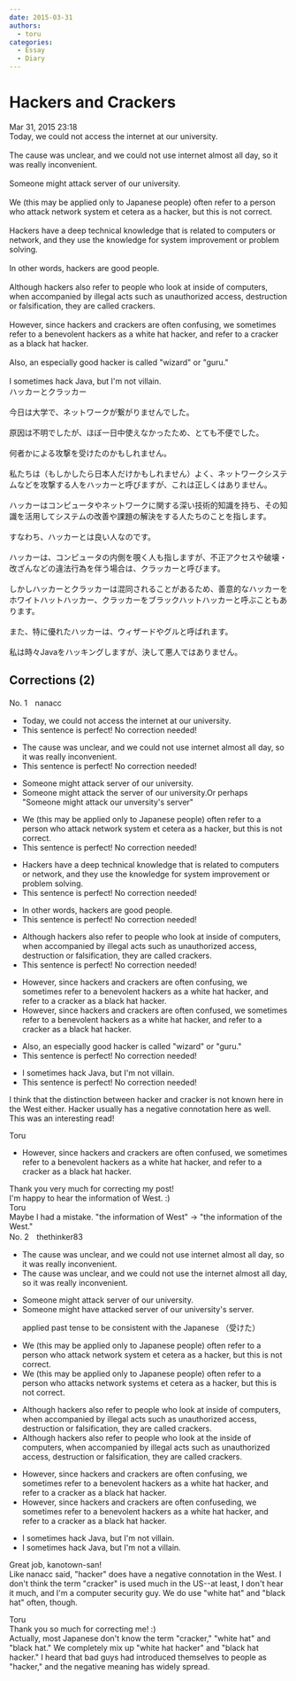 ```yaml
---
date: 2015-03-31
authors:
  - toru
categories:
  - Essay
  - Diary
---
```


<h1 id="subject_show">Hackers and Crackers</h1>
<div class="date">Mar 31, 2015 23:18</div>
<div id="post"><div id="body_show_ori">
Today, we could not access the internet at our university.<br/><br/>The cause was unclear, and we could not use internet almost all day, so it was really inconvenient.<br/><br/>Someone might attack server of our university.<br/><br/>We (this may be applied only to Japanese people) often refer to a person who attack network system et cetera as a hacker, but this is not correct.<br/><br/>Hackers have a deep technical knowledge that is related to computers or network, and they use the knowledge for system improvement or problem solving.<br/><br/>In other words, hackers are good people.<br/><br/>Although hackers also refer to people who look at inside of computers, when accompanied by illegal acts such as unauthorized access, destruction or falsification, they are called crackers.<br/><br/>However, since hackers and crackers are often confusing, we sometimes refer to a benevolent hackers as a white hat hacker, and refer to a cracker as a black hat hacker.<br/><br/>Also, an especially good hacker is called "wizard" or "guru."<br/><br/>I sometimes hack Java, but I'm not villain.
</div></div>

<!-- more -->

<div id="post_ja"><div id="body_show_mo">
ハッカーとクラッカー<br/><br/>今日は大学で、ネットワークが繋がりませんでした。<br/><br/>原因は不明でしたが、ほぼ一日中使えなかったため、とても不便でした。<br/><br/>何者かによる攻撃を受けたのかもしれません。<br/><br/>私たちは（もしかしたら日本人だけかもしれません）よく、ネットワークシステムなどを攻撃する人をハッカーと呼びますが、これは正しくはありません。<br/><br/>ハッカーはコンピュータやネットワークに関する深い技術的知識を持ち、その知識を活用してシステムの改善や課題の解決をする人たちのことを指します。<br/><br/>すなわち、ハッカーとは良い人なのです。<br/><br/>ハッカーは、コンピュータの内側を覗く人も指しますが、不正アクセスや破壊・改ざんなどの違法行為を伴う場合は、クラッカーと呼びます。<br/><br/>しかしハッカーとクラッカーは混同されることがあるため、善意的なハッカーをホワイトハットハッカー、クラッカーをブラックハットハッカーと呼ぶこともあります。<br/><br/>また、特に優れたハッカーは、ウィザードやグルと呼ばれます。<br/><br/>私は時々Javaをハッキングしますが、決して悪人ではありません。
</div></div>

## Corrections (2)
<div id="block"><div class="first_name"> No. 1　<span class="just_name">nanacc</span></div><div id="block2">
<ul class="correction_field">
<li class="incorrect">Today, we could not access the internet at our university.</li>
<li class="corrected perfect">This sentence is perfect! No correction needed!</li>
</ul>
<ul class="correction_field">
<li class="incorrect">The cause was unclear, and we could not use internet almost all day, so it was really inconvenient.</li>
<li class="corrected perfect">This sentence is perfect! No correction needed!</li>
</ul>
<ul class="correction_field">
<li class="incorrect">Someone might attack server of our university.</li>
<li class="corrected correct">
Someone might attack<span class="f_blue"> the </span>server of our university.<span class="f_gray">Or perhaps "Someone might attack our unversity's server"</span>
</li>
</ul>
<ul class="correction_field">
<li class="incorrect">We (this may be applied only to Japanese people) often refer to a person who attack network system et cetera as a hacker, but this is not correct.</li>
<li class="corrected perfect">This sentence is perfect! No correction needed!</li>
</ul>
<ul class="correction_field">
<li class="incorrect">Hackers have a deep technical knowledge that is related to computers or network, and they use the knowledge for system improvement or problem solving.</li>
<li class="corrected perfect">This sentence is perfect! No correction needed!</li>
</ul>
<ul class="correction_field">
<li class="incorrect">In other words, hackers are good people.</li>
<li class="corrected perfect">This sentence is perfect! No correction needed!</li>
</ul>
<ul class="correction_field">
<li class="incorrect">Although hackers also refer to people who look at inside of computers, when accompanied by illegal acts such as unauthorized access, destruction or falsification, they are called crackers.</li>
<li class="corrected perfect">This sentence is perfect! No correction needed!</li>
</ul>
<ul class="correction_field">
<li class="incorrect">However, since hackers and crackers are often confusing, we sometimes refer to a benevolent hackers as a white hat hacker, and refer to a cracker as a black hat hacker.</li>
<li class="corrected correct">
However, since hackers and crackers are often<span class="f_blue"> confused</span>, we sometimes refer to a benevolent hackers as a white hat hacker, and refer to a cracker as a black hat hacker.
</li>
</ul>
<ul class="correction_field">
<li class="incorrect">Also, an especially good hacker is called "wizard" or "guru."</li>
<li class="corrected perfect">This sentence is perfect! No correction needed!</li>
</ul>
<ul class="correction_field">
<li class="incorrect">I sometimes hack Java, but I'm not villain.</li>
<li class="corrected perfect">This sentence is perfect! No correction needed!</li>
</ul>
<p class="comment_small">
 I think that the distinction between hacker and cracker is not known here in the West either. Hacker usually has a negative connotation here as well. This was an interesting read!
</p>

</div><div class="name"><span class="just_name">Toru</span><br><div class="quote_field"><ul class="correction_field">
<li class="corrected correct">
However, since hackers and crackers are often<span class="f_blue"> confused</span>, we sometimes refer to a benevolent hackers as a white hat hacker, and refer to a cracker as a black hat hacker.
</li>
</ul></div>
Thank you very much for correcting my post!<br/>I'm happy to hear the information of West. :)
</div>
<div class="name"><span class="just_name">Toru</span><br>
Maybe I had a mistake. "the information of West" → "the information of the West."
</div>
</div>
<div id="block"><div class="first_name"> No. 2　<span class="just_name">thethinker83</span></div><div id="block2">
<ul class="correction_field">
<li class="incorrect">The cause was unclear, and we could not use internet almost all day, so it was really inconvenient.</li>
<li class="corrected correct">
The cause was unclear, and we could not use <span class="f_blue">the </span>internet almost all day, so it was really inconvenient.
</li>
</ul>
<ul class="correction_field">
<li class="incorrect">Someone might attack server of our university.</li>
<li class="corrected correct">
Someone might <span class="f_blue">have </span>attack<span class="f_blue">ed</span> <span class="f_red"><span class="sline">server of</span></span> our university<span class="f_blue">'s server</span>.
<p class="correction_comment">applied past tense to be consistent with the Japanese （受けた）</p>
</li>
</ul>
<ul class="correction_field">
<li class="incorrect">We (this may be applied only to Japanese people) often refer to a person who attack network system et cetera as a hacker, but this is not correct.</li>
<li class="corrected correct">
We (this may be applied only to Japanese people) often refer to a person who attack<span class="f_blue">s</span> network system<span class="f_blue">s</span> et cetera as a hacker, but this is not correct.
</li>
</ul>
<ul class="correction_field">
<li class="incorrect">Although hackers also refer to people who look at inside of computers, when accompanied by illegal acts such as unauthorized access, destruction or falsification, they are called crackers.</li>
<li class="corrected correct">
Although hackers also refer to people who look at <span class="f_blue">the </span>inside of computers, when accompanied by illegal acts such as unauthorized access, destruction or falsification, they are called crackers.
</li>
</ul>
<ul class="correction_field">
<li class="incorrect">However, since hackers and crackers are often confusing, we sometimes refer to a benevolent hackers as a white hat hacker, and refer to a cracker as a black hat hacker.</li>
<li class="corrected correct">
However, since hackers and crackers are often confus<span class="f_blue">ed</span><span class="f_red"><span class="sline">ing</span></span>, we sometimes refer to a benevolent hacker<span class="f_red"><span class="sline">s</span></span> as a white hat hacker, and refer to a cracker as a black hat hacker.
</li>
</ul>
<ul class="correction_field">
<li class="incorrect">I sometimes hack Java, but I'm not villain.</li>
<li class="corrected correct">
I sometimes hack Java, but I'm not <span class="f_blue">a </span>villain.
</li>
</ul>
<p class="comment_small">
 Great job, kanotown-san!
 <br/>
 Like nanacc said, "hacker" does have a negative connotation in the West.  I don't think the term "cracker" is used much in the US--at least, I don't hear it much, and I'm a computer security guy.  We do use "white hat" and "black hat" often, though.
</p>

</div><div class="name"><span class="just_name">Toru</span><br>
Thank you so much for correcting me! :)<br/>Actually, most Japanese don't know the term "cracker," "white hat" and "black hat." We completely mix up "white hat hacker" and "black hat hacker." I heard that bad guys had introduced themselves to people as "hacker," and the negative meaning has widely spread.
</div>
</div>
